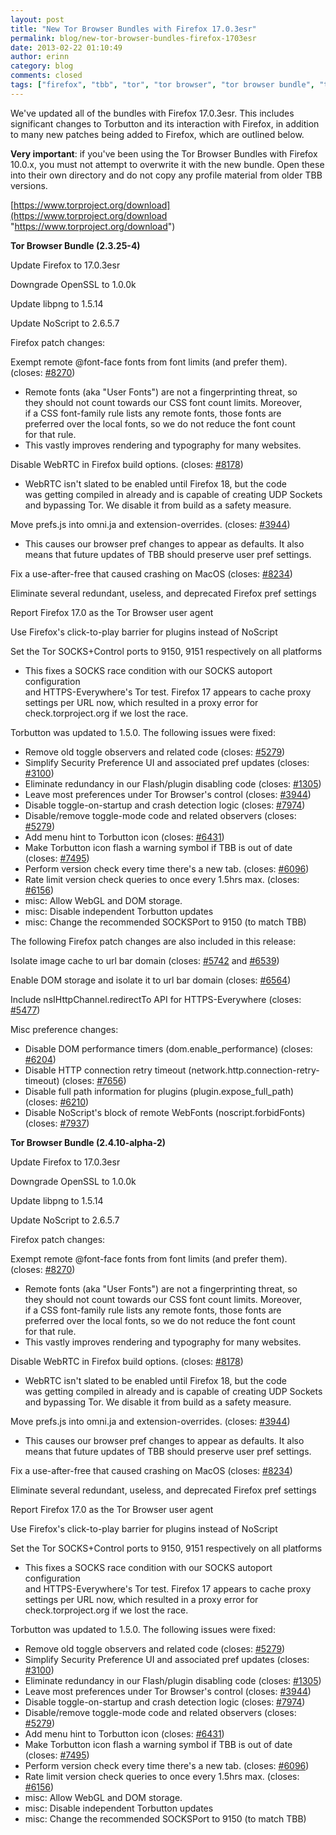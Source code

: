 ```yaml
---
layout: post
title: "New Tor Browser Bundles with Firefox 17.0.3esr"
permalink: blog/new-tor-browser-bundles-firefox-1703esr
date: 2013-02-22 01:10:49
author: erinn
category: blog
comments: closed
tags: ["firefox", "tbb", "tor", "tor browser", "tor browser bundle", "torbutton"]
---
```


We've updated all of the bundles with Firefox 17.0.3esr. This includes significant changes to Torbutton and its interaction with Firefox, in addition to many new patches being added to Firefox, which are outlined below.

**Very important**: if you've been using the Tor Browser Bundles with Firefox 10.0.x, you must not attempt to overwrite it with the new bundle. Open these into their own directory and do not copy any profile material from older TBB versions.

[https://www.torproject.org/download](https://www.torproject.org/download "https://www.torproject.org/download")

**Tor Browser Bundle (2.3.25-4)**

Update Firefox to 17.0.3esr

Downgrade OpenSSL to 1.0.0k

Update libpng to 1.5.14

Update NoScript to 2.6.5.7

Firefox patch changes:

Exempt remote @font-face fonts from font limits (and prefer them).  
 (closes: [\#8270](https://trac.torproject.org/projects/tor/ticket/8270))

-   Remote fonts (aka "User Fonts") are not a fingerprinting threat, so  
     they should not count towards our CSS font count limits. Moreover,  
     if a CSS font-family rule lists any remote fonts, those fonts are  
     preferred over the local fonts, so we do not reduce the font count  
     for that rule.
-   This vastly improves rendering and typography for many websites.

Disable WebRTC in Firefox build options. (closes: [\#8178](https://trac.torproject.org/projects/tor/ticket/8178))

-   WebRTC isn't slated to be enabled until Firefox 18, but the code  
     was getting compiled in already and is capable of creating UDP Sockets  
     and bypassing Tor. We disable it from build as a safety measure.

Move prefs.js into omni.ja and extension-overrides. (closes: [\#3944](https://trac.torproject.org/projects/tor/ticket/3944))

-   This causes our browser pref changes to appear as defaults. It also  
     means that future updates of TBB should preserve user pref settings.

Fix a use-after-free that caused crashing on MacOS (closes: [\#8234](https://trac.torproject.org/projects/tor/ticket/8234))

Eliminate several redundant, useless, and deprecated Firefox pref settings

Report Firefox 17.0 as the Tor Browser user agent

Use Firefox's click-to-play barrier for plugins instead of NoScript

Set the Tor SOCKS+Control ports to 9150, 9151 respectively on all platforms

-   This fixes a SOCKS race condition with our SOCKS autoport configuration  
     and HTTPS-Everywhere's Tor test. Firefox 17 appears to cache proxy  
     settings per URL now, which resulted in a proxy error for  
     check.torproject.org if we lost the race.

Torbutton was updated to 1.5.0. The following issues were fixed:

-   Remove old toggle observers and related code (closes: [\#5279](https://trac.torproject.org/projects/tor/ticket/5279))
-   Simplify Security Preference UI and associated pref updates (closes: [\#3100](https://trac.torproject.org/projects/tor/ticket/3100))
-   Eliminate redundancy in our Flash/plugin disabling code (closes: [\#1305](https://trac.torproject.org/projects/tor/ticket/1305))
-   Leave most preferences under Tor Browser's control (closes: [\#3944](https://trac.torproject.org/projects/tor/ticket/3944))
-   Disable toggle-on-startup and crash detection logic (closes: [\#7974](https://trac.torproject.org/projects/tor/ticket/7974))
-   Disable/remove toggle-mode code and related observers (closes: [\#5279](https://trac.torproject.org/projects/tor/ticket/5279))
-   Add menu hint to Torbutton icon (closes: [\#6431](https://trac.torproject.org/projects/tor/ticket/6431))
-   Make Torbutton icon flash a warning symbol if TBB is out of date (closes: [\#7495](https://trac.torproject.org/projects/tor/ticket/7495))
-   Perform version check every time there's a new tab. (closes: [\#6096](https://trac.torproject.org/projects/tor/ticket/6096))
-   Rate limit version check queries to once every 1.5hrs max. (closes: [\#6156](https://trac.torproject.org/projects/tor/ticket/6156))
-   misc: Allow WebGL and DOM storage.
-   misc: Disable independent Torbutton updates
-   misc: Change the recommended SOCKSPort to 9150 (to match TBB)

The following Firefox patch changes are also included in this release:

Isolate image cache to url bar domain (closes: [\#5742](https://trac.torproject.org/projects/tor/ticket/5742) and [\#6539](https://trac.torproject.org/projects/tor/ticket/6539))

Enable DOM storage and isolate it to url bar domain (closes: [\#6564](https://trac.torproject.org/projects/tor/ticket/6564))

Include nsIHttpChannel.redirectTo API for HTTPS-Everywhere (closes: [\#5477](https://trac.torproject.org/projects/tor/ticket/5477))

Misc preference changes:

-   Disable DOM performance timers (dom.enable\_performance) (closes: [\#6204](https://trac.torproject.org/projects/tor/ticket/6204))
-   Disable HTTP connection retry timeout (network.http.connection-retry-timeout) (closes: [\#7656](https://trac.torproject.org/projects/tor/ticket/7656))
-   Disable full path information for plugins (plugin.expose\_full\_path) (closes: [\#6210](https://trac.torproject.org/projects/tor/ticket/6210))
-   Disable NoScript's block of remote WebFonts (noscript.forbidFonts) (closes: [\#7937](https://trac.torproject.org/projects/tor/ticket/7937))

**Tor Browser Bundle (2.4.10-alpha-2)**

Update Firefox to 17.0.3esr

Downgrade OpenSSL to 1.0.0k

Update libpng to 1.5.14

Update NoScript to 2.6.5.7

Firefox patch changes:

Exempt remote @font-face fonts from font limits (and prefer them).  
 (closes: [\#8270](https://trac.torproject.org/projects/tor/ticket/))

-   Remote fonts (aka "User Fonts") are not a fingerprinting threat, so  
     they should not count towards our CSS font count limits. Moreover,  
     if a CSS font-family rule lists any remote fonts, those fonts are  
     preferred over the local fonts, so we do not reduce the font count  
     for that rule.
-   This vastly improves rendering and typography for many websites.

Disable WebRTC in Firefox build options. (closes: [\#8178](https://trac.torproject.org/projects/tor/ticket/8178))

-   WebRTC isn't slated to be enabled until Firefox 18, but the code  
     was getting compiled in already and is capable of creating UDP Sockets  
     and bypassing Tor. We disable it from build as a safety measure.

Move prefs.js into omni.ja and extension-overrides. (closes: [\#3944](https://trac.torproject.org/projects/tor/ticket/3944))

-   This causes our browser pref changes to appear as defaults. It also  
     means that future updates of TBB should preserve user pref settings.

Fix a use-after-free that caused crashing on MacOS (closes: [\#8234](https://trac.torproject.org/projects/tor/ticket/8234))

Eliminate several redundant, useless, and deprecated Firefox pref settings

Report Firefox 17.0 as the Tor Browser user agent

Use Firefox's click-to-play barrier for plugins instead of NoScript

Set the Tor SOCKS+Control ports to 9150, 9151 respectively on all platforms

-   This fixes a SOCKS race condition with our SOCKS autoport configuration  
     and HTTPS-Everywhere's Tor test. Firefox 17 appears to cache proxy  
     settings per URL now, which resulted in a proxy error for  
     check.torproject.org if we lost the race.

Torbutton was updated to 1.5.0. The following issues were fixed:

-   Remove old toggle observers and related code (closes: [\#5279](https://trac.torproject.org/projects/tor/ticket/5279))
-   Simplify Security Preference UI and associated pref updates (closes: [\#3100](https://trac.torproject.org/projects/tor/ticket/3100))
-   Eliminate redundancy in our Flash/plugin disabling code (closes: [\#1305](https://trac.torproject.org/projects/tor/ticket/1305))
-   Leave most preferences under Tor Browser's control (closes: [\#3944](https://trac.torproject.org/projects/tor/ticket/3944))
-   Disable toggle-on-startup and crash detection logic (closes: [\#7974](https://trac.torproject.org/projects/tor/ticket/7974))
-   Disable/remove toggle-mode code and related observers (closes: [\#5279](https://trac.torproject.org/projects/tor/ticket/5279))
-   Add menu hint to Torbutton icon (closes: [\#6431](https://trac.torproject.org/projects/tor/ticket/6431))
-   Make Torbutton icon flash a warning symbol if TBB is out of date (closes: [\#7495](https://trac.torproject.org/projects/tor/ticket/7495))
-   Perform version check every time there's a new tab. (closes: [\#6096](https://trac.torproject.org/projects/tor/ticket/6096))
-   Rate limit version check queries to once every 1.5hrs max. (closes: [\#6156](https://trac.torproject.org/projects/tor/ticket/6156))
-   misc: Allow WebGL and DOM storage.
-   misc: Disable independent Torbutton updates
-   misc: Change the recommended SOCKSPort to 9150 (to match TBB)

